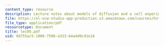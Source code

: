 ```yaml
---
content_type: resource
description: Lecture notes about models of diffusion and a cell experiment.
file: https://ol-ocw-studio-app-production.s3.amazonaws.com/courses/hst-410j-projects-in-microscale-engineering-for-the-life-sciences-spring-2007/9d755ac510007590a323b4a4d0cd1e18_lec05.pdf
file_type: application/pdf
resourcetype: Document
title: lec05.pdf
uid: 9d755ac5-1000-7590-a323-b4a4d0cd1e18
---
```

